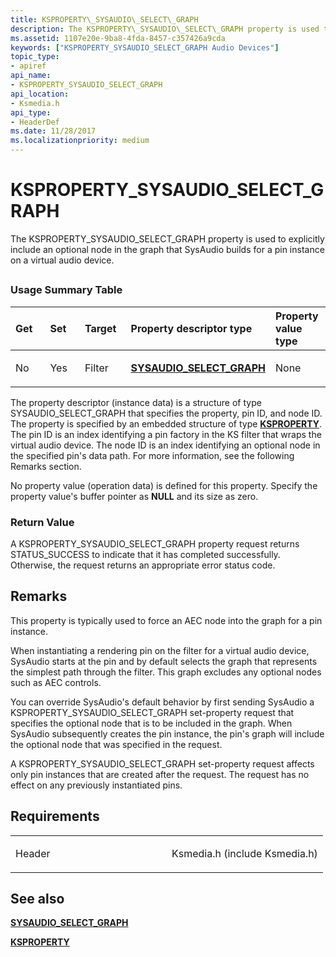 ```yaml
---
title: KSPROPERTY\_SYSAUDIO\_SELECT\_GRAPH
description: The KSPROPERTY\_SYSAUDIO\_SELECT\_GRAPH property is used to explicitly include an optional node in the graph that SysAudio builds for a pin instance on a virtual audio device.
ms.assetid: 1107e20e-9ba8-4fda-8457-c357426a9cda
keywords: ["KSPROPERTY_SYSAUDIO_SELECT_GRAPH Audio Devices"]
topic_type:
- apiref
api_name:
- KSPROPERTY_SYSAUDIO_SELECT_GRAPH
api_location:
- Ksmedia.h
api_type:
- HeaderDef
ms.date: 11/28/2017
ms.localizationpriority: medium
---
```


# KSPROPERTY\_SYSAUDIO\_SELECT\_GRAPH


The KSPROPERTY\_SYSAUDIO\_SELECT\_GRAPH property is used to explicitly include an optional node in the graph that SysAudio builds for a pin instance on a virtual audio device.

## <span id="ddk_ksproperty_sysaudio_select_graph_ks"></span><span id="DDK_KSPROPERTY_SYSAUDIO_SELECT_GRAPH_KS"></span>


### <span id="Usage_Summary_Table"></span><span id="usage_summary_table"></span><span id="USAGE_SUMMARY_TABLE"></span>Usage Summary Table

<table>
<colgroup>
<col width="20%" />
<col width="20%" />
<col width="20%" />
<col width="20%" />
<col width="20%" />
</colgroup>
<thead>
<tr class="header">
<th align="left">Get</th>
<th align="left">Set</th>
<th align="left">Target</th>
<th align="left">Property descriptor type</th>
<th align="left">Property value type</th>
</tr>
</thead>
<tbody>
<tr class="odd">
<td align="left"><p>No</p></td>
<td align="left"><p>Yes</p></td>
<td align="left"><p>Filter</p></td>
<td align="left"><p><a href="https://docs.microsoft.com/windows-hardware/drivers/ddi/ksmedia/ns-ksmedia-sysaudio_select_graph" data-raw-source="[&lt;strong&gt;SYSAUDIO_SELECT_GRAPH&lt;/strong&gt;](https://docs.microsoft.com/windows-hardware/drivers/ddi/ksmedia/ns-ksmedia-sysaudio_select_graph)"><strong>SYSAUDIO_SELECT_GRAPH</strong></a></p></td>
<td align="left"><p>None</p></td>
</tr>
</tbody>
</table>

 

The property descriptor (instance data) is a structure of type SYSAUDIO\_SELECT\_GRAPH that specifies the property, pin ID, and node ID. The property is specified by an embedded structure of type [**KSPROPERTY**](https://docs.microsoft.com/previous-versions/ff564262(v=vs.85)). The pin ID is an index identifying a pin factory in the KS filter that wraps the virtual audio device. The node ID is an index identifying an optional node in the specified pin's data path. For more information, see the following Remarks section.

No property value (operation data) is defined for this property. Specify the property value's buffer pointer as **NULL** and its size as zero.

### <span id="Return_Value"></span><span id="return_value"></span><span id="RETURN_VALUE"></span>Return Value

A KSPROPERTY\_SYSAUDIO\_SELECT\_GRAPH property request returns STATUS\_SUCCESS to indicate that it has completed successfully. Otherwise, the request returns an appropriate error status code.

Remarks
-------

This property is typically used to force an AEC node into the graph for a pin instance.

When instantiating a rendering pin on the filter for a virtual audio device, SysAudio starts at the pin and by default selects the graph that represents the simplest path through the filter. This graph excludes any optional nodes such as AEC controls.

You can override SysAudio's default behavior by first sending SysAudio a KSPROPERTY\_SYSAUDIO\_SELECT\_GRAPH set-property request that specifies the optional node that is to be included in the graph. When SysAudio subsequently creates the pin instance, the pin's graph will include the optional node that was specified in the request.

A KSPROPERTY\_SYSAUDIO\_SELECT\_GRAPH set-property request affects only pin instances that are created after the request. The request has no effect on any previously instantiated pins.

Requirements
------------

<table>
<colgroup>
<col width="50%" />
<col width="50%" />
</colgroup>
<tbody>
<tr class="odd">
<td align="left"><p>Header</p></td>
<td align="left">Ksmedia.h (include Ksmedia.h)</td>
</tr>
</tbody>
</table>

## <span id="see_also"></span>See also


[**SYSAUDIO\_SELECT\_GRAPH**](https://docs.microsoft.com/windows-hardware/drivers/ddi/ksmedia/ns-ksmedia-sysaudio_select_graph)

[**KSPROPERTY**](https://docs.microsoft.com/previous-versions/ff564262(v=vs.85))

 

 






